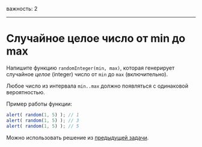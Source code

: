 важность: 2

---

# Случайное целое число от min до max

Напишите функцию `randomInteger(min, max)`, которая генерирует случайное *целое* (integer) число от `min` до `max` (включительно).

Любое число из интервала `min..max` должно появляться с одинаковой вероятностью.

Пример работы функции:

```js
alert( random(1, 5) ); // 1
alert( random(1, 5) ); // 3
alert( random(1, 5) ); // 5
```

Можно использовать решение из [предыдущей задачи](info:task/random-min-max).
